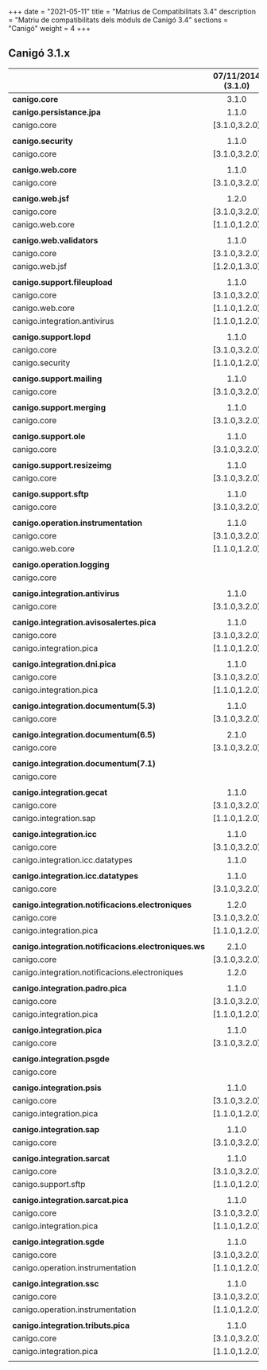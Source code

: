 +++
date        = "2021-05-11"
title       = "Matrius de Compatibilitats 3.4"
description = "Matriu de compatibilitats dels mòduls de Canigó 3.4"
sections    = "Canigó"
weight      = 4
+++


## Canigó 3.1.x

|                                                       	| 07/11/2014 (3.1.0) 	| 20/11/2014 (3.1.1) 	| 25/10/2015 (3.1.2) 	| 25/05/2016 (3.1.3) 	| 25/10/2016 (3.1.4) 	|
|-------------------------------------------------------	|:------------------:	|:------------------:	|:------------------:	|:------------------:	|:------------------:	|
| **canigo.core**                                       	|        3.1.0       	|        3.1.1       	|                    	|                    	|                    	|
| **canigo.persistance.jpa**                            	|        1.1.0       	|                    	|                    	|        1.1.1       	|                    	|
| canigo.core                                           	|    [3.1.0,3.2.0)   	|                    	|                    	|    [3.1.0,3.2.0)   	|                    	|
|                                                       	|                    	|                    	|                    	|                    	|                    	|
| **canigo.security**                                   	|        1.1.0       	|                    	|                    	|                    	|                    	|
| canigo.core                                           	|    [3.1.0,3.2.0)   	|                    	|                    	|                    	|                    	|
|                                                       	|                    	|                    	|                    	|                    	|                    	|
| **canigo.web.core**                                   	|        1.1.0       	|                    	|        1.1.1       	|                    	|                    	|
| canigo.core                                           	|    [3.1.0,3.2.0)   	|                    	|    [3.1.0,3.2.0)   	|                    	|                    	|
|                                                       	|                    	|                    	|                    	|                    	|                    	|
| **canigo.web.jsf**                                    	|        1.2.0       	|                    	|                    	|                    	|                    	|
| canigo.core                                           	|    [3.1.0,3.2.0)   	|                    	|                    	|                    	|                    	|
| canigo.web.core                                       	|    [1.1.0,1.2.0)   	|                    	|                    	|                    	|                    	|
|                                                       	|                    	|                    	|                    	|                    	|                    	|
| **canigo.web.validators**                             	|        1.1.0       	|                    	|                    	|                    	|                    	|
| canigo.core                                           	|    [3.1.0,3.2.0)   	|                    	|                    	|                    	|                    	|
| canigo.web.jsf                                        	|    [1.2.0,1.3.0)   	|                    	|                    	|                    	|                    	|
|                                                       	|                    	|                    	|                    	|                    	|                    	|
| **canigo.support.fileupload**                         	|        1.1.0       	|                    	|                    	|                    	|                    	|
| canigo.core                                           	|    [3.1.0,3.2.0)   	|                    	|                    	|                    	|                    	|
| canigo.web.core                                       	|    [1.1.0,1.2.0)   	|                    	|                    	|                    	|                    	|
| canigo.integration.antivirus                          	|    [1.1.0,1.2.0)   	|                    	|                    	|                    	|                    	|
|                                                       	|                    	|                    	|                    	|                    	|                    	|
| **canigo.support.lopd**                               	|        1.1.0       	|                    	|        1.3.0       	|                    	|                    	|
| canigo.core                                           	|    [3.1.0,3.2.0)   	|                    	|    [3.1.0,3.2.0)   	|                    	|                    	|
| canigo.security                                       	|    [1.1.0,1.2.0)   	|                    	|    [1.1.0,1.2.0)   	|                    	|                    	|
|                                                       	|                    	|                    	|                    	|                    	|                    	|
| **canigo.support.mailing**                            	|        1.1.0       	|                    	|                    	|                    	|                    	|
| canigo.core                                           	|    [3.1.0,3.2.0)   	|                    	|                    	|                    	|                    	|
|                                                       	|                    	|                    	|                    	|                    	|                    	|
| **canigo.support.merging**                            	|        1.1.0       	|                    	|                    	|                    	|                    	|
| canigo.core                                           	|    [3.1.0,3.2.0)   	|                    	|                    	|                    	|                    	|
|                                                       	|                    	|                    	|                    	|                    	|                    	|
| **canigo.support.ole**                                	|        1.1.0       	|                    	|                    	|                    	|                    	|
| canigo.core                                           	|    [3.1.0,3.2.0)   	|                    	|                    	|                    	|                    	|
|                                                       	|                    	|                    	|                    	|                    	|                    	|
| **canigo.support.resizeimg**                          	|        1.1.0       	|                    	|                    	|                    	|                    	|
| canigo.core                                           	|    [3.1.0,3.2.0)   	|                    	|                    	|                    	|                    	|
|                                                       	|                    	|                    	|                    	|                    	|                    	|
| **canigo.support.sftp**                               	|        1.1.0       	|                    	|                    	|                    	|                    	|
| canigo.core                                           	|    [3.1.0,3.2.0)   	|                    	|                    	|                    	|                    	|
|                                                       	|                    	|                    	|                    	|                    	|                    	|
| **canigo.operation.instrumentation**                  	|        1.1.0       	|                    	|                    	|                    	|                    	|
| canigo.core                                           	|    [3.1.0,3.2.0)   	|                    	|                    	|                    	|                    	|
| canigo.web.core                                       	|    [1.1.0,1.2.0)   	|                    	|                    	|                    	|                    	|
|                                                       	|                    	|                    	|                    	|                    	|                    	|
| **canigo.operation.logging**                          	|                    	|                    	|                    	|                    	|        1.0.1       	|
| canigo.core                                           	|                    	|                    	|                    	|                    	|    [3.1.0,3.2.0)   	|
|                                                       	|                    	|                    	|                    	|                    	|                    	|
| **canigo.integration.antivirus**                      	|        1.1.0       	|                    	|        1.2.0       	|                    	|                    	|
| canigo.core                                           	|    [3.1.0,3.2.0)   	|                    	|    [3.1.0,3.2.0)   	|                    	|                    	|
|                                                       	|                    	|                    	|                    	|                    	|                    	|
| **canigo.integration.avisosalertes.pica**             	|        1.1.0       	|                    	|        1.1.1       	|        1.1.2       	|                    	|
| canigo.core                                           	|    [3.1.0,3.2.0)   	|                    	|    [3.1.0,3.2.0)   	|    [3.1.0,3.2.0)   	|                    	|
| canigo.integration.pica                               	|    [1.1.0,1.2.0)   	|                    	|    [1.1.0,1.2.0)   	|    [1.1.0,1.2.0)   	|                    	|
|                                                       	|                    	|                    	|                    	|                    	|                    	|
| **canigo.integration.dni.pica**                       	|        1.1.0       	|                    	|                    	|        1.2.0       	|                    	|
| canigo.core                                           	|    [3.1.0,3.2.0)   	|                    	|                    	|    [3.1.0,3.2.0)   	|                    	|
| canigo.integration.pica                               	|    [1.1.0,1.2.0)   	|                    	|                    	|    [1.1.0,1.2.0)   	|                    	|
|                                                       	|                    	|                    	|                    	|                    	|                    	|
| **canigo.integration.documentum(5.3)**                	|        1.1.0       	|                    	|                    	|                    	|                    	|
| canigo.core                                           	|    [3.1.0,3.2.0)   	|                    	|                    	|                    	|                    	|
|                                                       	|                    	|                    	|                    	|                    	|                    	|
| **canigo.integration.documentum(6.5)**                	|        2.1.0       	|                    	|                    	|                    	|                    	|
| canigo.core                                           	|    [3.1.0,3.2.0)   	|                    	|                    	|                    	|                    	|
|                                                       	|                    	|                    	|                    	|                    	|                    	|
| **canigo.integration.documentum(7.1)**                	|                    	|                    	|                    	|        3.0.0       	|                    	|
| canigo.core                                           	|                    	|                    	|                    	|    [3.1.0,3.2.0)   	|                    	|
|                                                       	|                    	|                    	|                    	|                    	|                    	|
| **canigo.integration.gecat**                          	|        1.1.0       	|                    	|                    	|                    	|                    	|
| canigo.core                                           	|    [3.1.0,3.2.0)   	|                    	|                    	|                    	|                    	|
| canigo.integration.sap                                	|    [1.1.0,1.2.0)   	|                    	|                    	|                    	|                    	|
|                                                       	|                    	|                    	|                    	|                    	|                    	|
| **canigo.integration.icc**                            	|        1.1.0       	|                    	|                    	|                    	|                    	|
| canigo.core                                           	|    [3.1.0,3.2.0)   	|                    	|                    	|                    	|                    	|
| canigo.integration.icc.datatypes                      	|        1.1.0       	|                    	|                    	|                    	|                    	|
|                                                       	|                    	|                    	|                    	|                    	|                    	|
| **canigo.integration.icc.datatypes**                  	|        1.1.0       	|                    	|                    	|                    	|                    	|
| canigo.core                                           	|    [3.1.0,3.2.0)   	|                    	|                    	|                    	|                    	|
|                                                       	|                    	|                    	|                    	|                    	|                    	|
| **canigo.integration.notificacions.electroniques**    	|        1.2.0       	|                    	|                    	|        1.3.1       	|                    	|
| canigo.core                                           	|    [3.1.0,3.2.0)   	|                    	|                    	|    [3.1.0,3.2.0)   	|                    	|
| canigo.integration.pica                               	|    [1.1.0,1.2.0)   	|                    	|                    	|    [1.1.0,1.2.0)   	|                    	|
|                                                       	|                    	|                    	|                    	|                    	|                    	|
| **canigo.integration.notificacions.electroniques.ws** 	|        2.1.0       	|                    	|                    	|                    	|                    	|
| canigo.core                                           	|    [3.1.0,3.2.0)   	|                    	|                    	|                    	|                    	|
| canigo.integration.notificacions.electroniques        	|        1.2.0       	|                    	|                    	|                    	|                    	|
|                                                       	|                    	|                    	|                    	|                    	|                    	|
| **canigo.integration.padro.pica**                     	|        1.1.0       	|                    	|                    	|        1.1.1       	|                    	|
| canigo.core                                           	|    [3.1.0,3.2.0)   	|                    	|                    	|    [3.1.0,3.2.0)   	|                    	|
| canigo.integration.pica                               	|    [1.1.0,1.2.0)   	|                    	|                    	|    [1.1.0,1.2.0)   	|                    	|
|                                                       	|                    	|                    	|                    	|                    	|                    	|
| **canigo.integration.pica**                           	|        1.1.0       	|                    	|        1.1.1       	|                    	|                    	|
| canigo.core                                           	|    [3.1.0,3.2.0)   	|                    	|    [3.1.0,3.2.0)   	|                    	|                    	|
|                                                       	|                    	|                    	|                    	|                    	|                    	|
| **canigo.integration.psgde**                          	|                    	|                    	|                    	|        1.1.0       	|        1.1.2       	|
| canigo.core                                           	|                    	|                    	|                    	|    [3.1.0,3.2.0)   	|    [3.1.0,3.2.0)   	|
|                                                       	|                    	|                    	|                    	|                    	|                    	|
| **canigo.integration.psis**                           	|        1.1.0       	|                    	|        1.1.1       	|        1.1.2       	|                    	|
| canigo.core                                           	|    [3.1.0,3.2.0)   	|                    	|    [3.1.0,3.2.0)   	|    [3.1.0,3.2.0)   	|                    	|
| canigo.integration.pica                               	|    [1.1.0,1.2.0)   	|                    	|    [1.1.0,1.2.0)   	|    [1.1.0,1.2.0)   	|                    	|
|                                                       	|                    	|                    	|                    	|                    	|                    	|
| **canigo.integration.sap**                            	|        1.1.0       	|                    	|                    	|                    	|                    	|
| canigo.core                                           	|    [3.1.0,3.2.0)   	|                    	|                    	|                    	|                    	|
|                                                       	|                    	|                    	|                    	|                    	|                    	|
| **canigo.integration.sarcat**                         	|        1.1.0       	|                    	|                    	|                    	|                    	|
| canigo.core                                           	|    [3.1.0,3.2.0)   	|                    	|                    	|                    	|                    	|
| canigo.support.sftp                                   	|    [1.1.0,1.2.0)   	|                    	|                    	|                    	|                    	|
|                                                       	|                    	|                    	|                    	|                    	|                    	|
| **canigo.integration.sarcat.pica**                    	|        1.1.0       	|                    	|        1.1.1       	|        1.1.2       	|                    	|
| canigo.core                                           	|    [3.1.0,3.2.0)   	|                    	|    [3.1.0,3.2.0)   	|    [3.1.0,3.2.0)   	|                    	|
| canigo.integration.pica                               	|    [1.1.0,1.2.0)   	|                    	|    [1.1.0,1.2.0)   	|    [1.1.0,1.2.0)   	|                    	|
|                                                       	|                    	|                    	|                    	|                    	|                    	|
| **canigo.integration.sgde**                           	|        1.1.0       	|                    	|        1.2.0       	|                    	|                    	|
| canigo.core                                           	|    [3.1.0,3.2.0)   	|                    	|    [3.1.0,3.2.0)   	|                    	|                    	|
| canigo.operation.instrumentation                      	|    [1.1.0,1.2.0)   	|                    	|    [1.1.0,1.2.0)   	|                    	|                    	|
|                                                       	|                    	|                    	|                    	|                    	|                    	|
| **canigo.integration.ssc**                            	|        1.1.0       	|                    	|                    	|                    	|                    	|
| canigo.core                                           	|    [3.1.0,3.2.0)   	|                    	|                    	|                    	|                    	|
| canigo.operation.instrumentation                      	|    [1.1.0,1.2.0)   	|                    	|                    	|                    	|                    	|
|                                                       	|                    	|                    	|                    	|                    	|                    	|
| **canigo.integration.tributs.pica**                   	|        1.1.0       	|                    	|        1.1.1       	|        1.1.2       	|                    	|
| canigo.core                                           	|    [3.1.0,3.2.0)   	|                    	|    [3.1.0,3.2.0)   	|    [3.1.0,3.2.0)   	|                    	|
| canigo.integration.pica                               	|    [1.1.0,1.2.0)   	|                    	|    [1.1.0,1.2.0)   	|    [1.1.0,1.2.0)   	|                    	|
|                                                       	|                    	|                    	|                    	|                    	|                    	|


